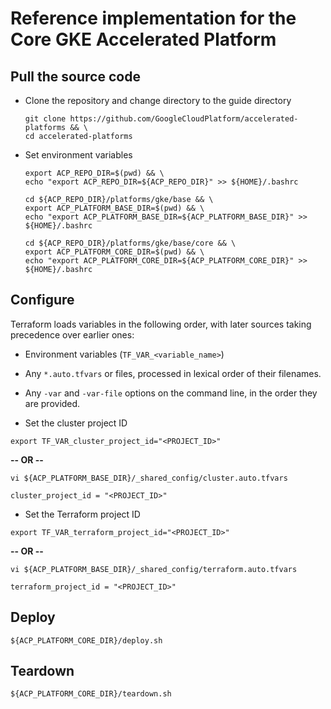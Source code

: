 # Reference implementation for the Core GKE Accelerated Platform

## Pull the source code

- Clone the repository and change directory to the guide directory

  ```
  git clone https://github.com/GoogleCloudPlatform/accelerated-platforms && \
  cd accelerated-platforms
  ```

- Set environment variables

  ```
  export ACP_REPO_DIR=$(pwd) && \
  echo "export ACP_REPO_DIR=${ACP_REPO_DIR}" >> ${HOME}/.bashrc
  ```

  ```
  cd ${ACP_REPO_DIR}/platforms/gke/base && \
  export ACP_PLATFORM_BASE_DIR=$(pwd) && \
  echo "export ACP_PLATFORM_BASE_DIR=${ACP_PLATFORM_BASE_DIR}" >> ${HOME}/.bashrc
  ```

  ```
  cd ${ACP_REPO_DIR}/platforms/gke/base/core && \
  export ACP_PLATFORM_CORE_DIR=$(pwd) && \
  echo "export ACP_PLATFORM_CORE_DIR=${ACP_PLATFORM_CORE_DIR}" >> ${HOME}/.bashrc
  ```

## Configure

Terraform loads variables in the following order, with later sources taking
precedence over earlier ones:

- Environment variables (`TF_VAR_<variable_name>`)
- Any `*.auto.tfvars` or files, processed in lexical order of their filenames.
- Any `-var` and `-var-file` options on the command line, in the order they are
  provided.

- Set the cluster project ID

```
export TF_VAR_cluster_project_id="<PROJECT_ID>"
```

**-- OR --**

```
vi ${ACP_PLATFORM_BASE_DIR}/_shared_config/cluster.auto.tfvars
```

```
cluster_project_id = "<PROJECT_ID>"
```

- Set the Terraform project ID

```
export TF_VAR_terraform_project_id="<PROJECT_ID>"
```

**-- OR --**

```
vi ${ACP_PLATFORM_BASE_DIR}/_shared_config/terraform.auto.tfvars
```

```
terraform_project_id = "<PROJECT_ID>"
```

## Deploy

```
${ACP_PLATFORM_CORE_DIR}/deploy.sh
```

## Teardown

```
${ACP_PLATFORM_CORE_DIR}/teardown.sh
```
